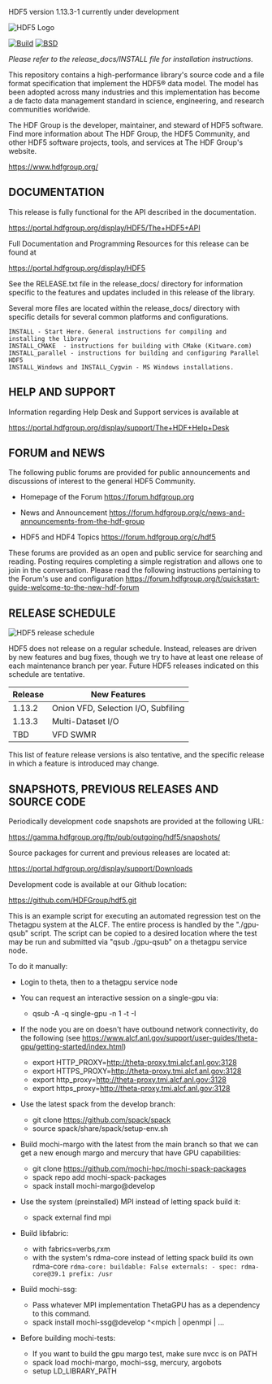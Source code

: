 HDF5 version 1.13.3-1 currently under development

![HDF5 Logo](doxygen/img/HDF5.png)

[![Build](https://img.shields.io/github/workflow/status/HDFGroup/hdf5/hdf5%20dev%20CI/develop)](https://github.com/HDFGroup/hdf5/actions?query=branch%3Adevelop)
[![BSD](https://img.shields.io/badge/License-BSD-blue.svg)](https://github.com/HDFGroup/hdf5/blob/develop/COPYING)

*Please refer to the release_docs/INSTALL file for installation instructions.*

This repository contains a high-performance library's source code and a file format
specification that implement the HDF5® data model. The model has been adopted across
many industries and this implementation has become a de facto data management standard
in science, engineering, and research communities worldwide.

The HDF Group is the developer, maintainer, and steward of HDF5 software. Find more
information about The HDF Group, the HDF5 Community, and other HDF5 software projects,
tools, and services at The HDF Group's website.
    
   https://www.hdfgroup.org/


DOCUMENTATION
-------------
This release is fully functional for the API described in the documentation.
    
   https://portal.hdfgroup.org/display/HDF5/The+HDF5+API

Full Documentation and Programming Resources for this release can be found at

   https://portal.hdfgroup.org/display/HDF5

See the RELEASE.txt file in the release_docs/ directory for information specific
to the features and updates included in this release of the library.

Several more files are located within the release_docs/ directory with specific
details for several common platforms and configurations.

    INSTALL - Start Here. General instructions for compiling and installing the library
    INSTALL_CMAKE  - instructions for building with CMake (Kitware.com)
    INSTALL_parallel - instructions for building and configuring Parallel HDF5
    INSTALL_Windows and INSTALL_Cygwin - MS Windows installations.



HELP AND SUPPORT
----------------
Information regarding Help Desk and Support services is available at

   https://portal.hdfgroup.org/display/support/The+HDF+Help+Desk



FORUM and NEWS
--------------
The following public forums are provided for public announcements and discussions
of interest to the general HDF5 Community.

   - Homepage of the Forum
   https://forum.hdfgroup.org

   - News and Announcement
   https://forum.hdfgroup.org/c/news-and-announcements-from-the-hdf-group

   - HDF5 and HDF4 Topics
   https://forum.hdfgroup.org/c/hdf5

These forums are provided as an open and public service for searching and reading.
Posting requires completing a simple registration and allows one to join in the
conversation.  Please read the following instructions pertaining to the Forum's
use and configuration
    https://forum.hdfgroup.org/t/quickstart-guide-welcome-to-the-new-hdf-forum


RELEASE SCHEDULE
----------------

![HDF5 release schedule](doc/img/release-schedule.png) 

HDF5 does not release on a regular schedule. Instead, releases are driven by
new features and bug fixes, though we try to have at least one release of each
maintenance branch per year. Future HDF5 releases indicated on this schedule
are tentative. 

| Release | New Features |
| ------- | ------------ |
| 1.13.2 | Onion VFD, Selection I/O, Subfiling |
| 1.13.3 | Multi-Dataset I/O |
| TBD | VFD SWMR |

This list of feature release versions is also tentative, and the specific release
in which a feature is introduced may change.


SNAPSHOTS, PREVIOUS RELEASES AND SOURCE CODE
--------------------------------------------
Periodically development code snapshots are provided at the following URL:
    
   https://gamma.hdfgroup.org/ftp/pub/outgoing/hdf5/snapshots/

Source packages for current and previous releases are located at:
    
   https://portal.hdfgroup.org/display/support/Downloads

Development code is available at our Github location:
    
   https://github.com/HDFGroup/hdf5.git


This is an example script for executing an automated regression test on the
Thetagpu system at the ALCF.  The entire process is handled by the
"./gpu-qsub" script.  The script can be copied to a desired location where
the test may be run and submitted via "qsub ./gpu-qsub" on a
thetagpu service node.


To do it manually:
- Login to theta, then to a thetagpu service node
- You can request an interactive session on a single-gpu via:
    * qsub -A <project name> -q single-gpu -n 1 -t <time> -I

- If the node you are on doesn't have outbound network connectivity,
  do the following (see https://www.alcf.anl.gov/support/user-guides/theta-gpu/getting-started/index.html)
    * export HTTP_PROXY=http://theta-proxy.tmi.alcf.anl.gov:3128
    * export HTTPS_PROXY=http://theta-proxy.tmi.alcf.anl.gov:3128
    * export http_proxy=http://theta-proxy.tmi.alcf.anl.gov:3128
    * export https_proxy=http://theta-proxy.tmi.alcf.anl.gov:3128

- Use the latest spack from the develop branch:
    * git clone https://github.com/spack/spack
    * source spack/share/spack/setup-env.sh

- Build mochi-margo with the latest from the main branch so that we can get a new enough margo and mercury that
  have GPU capabilities:
    * git clone https://github.com/mochi-hpc/mochi-spack-packages
    * spack repo add mochi-spack-packages
    * spack install mochi-margo@develop

- Use the system (preinstalled) MPI instead of letting spack build it:
    * spack external find mpi
- Build libfabric:
    * with fabrics=verbs,rxm
    * with the system's rdma-core instead of letting spack build its own rdma-core
        `
        rdma-core:
          buildable: False
          externals:
          - spec: rdma-core@39.1
            prefix: /usr
        `

- Build mochi-ssg:
    * Pass whatever MPI implementation ThetaGPU has as a dependency to this command.
    * spack install mochi-ssg@develop ^<mpich | openmpi | ...

- Before building mochi-tests:
    * If you want to build the gpu margo test, make sure nvcc is on PATH
    * spack load mochi-margo, mochi-ssg, mercury, argobots
    * setup LD_LIBRARY_PATH
